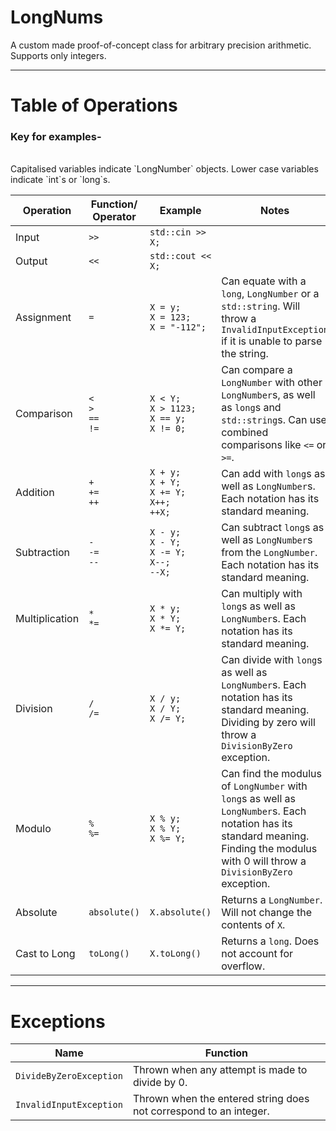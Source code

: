# LongNums
A custom made proof-of-concept class for arbitrary precision arithmetic.
<br/>
Supports only integers.

---

# Table of Operations

<h3>Key for examples-</h3></br>
Capitalised variables indicate `LongNumber` objects. Lower case variables indicate `int`s or `long`s.</br>


| Operation  | Function/<br/>Operator | Example           | Notes |
|------------|------------------------|-------------------|-------|
| Input      | `>>`                   | `std::cin >> X;`  |       |
| Output     | `<<`                   | `std::cout << X;` |       |
| Assignment | `=`                    | `X = y;`<br/>`X = 123;`<br/>`X = "-112";` | Can equate with a `long`, `LongNumber` or a `std::string`. Will throw a `InvalidInputException` if it is unable to parse the string. |
| Comparison | `<`<br/>`>`<br/>`==`<br/>`!=`  | `X < Y;`<br/>`X > 1123;`<br/>`X == y;`<br/>`X != 0;` | Can compare a `LongNumber` with other `LongNumber`s, as well as `long`s and `std::string`s. Can use combined comparisons like `<=` or `>=`. |
|Addition   | `+`<br/>`+=`<br/>`++`  | `X + y;`<br/>`X + Y;`<br/>`X += Y;`<br/>`X++;`<br/>`++X;`<br/>  | Can add with `long`s as well as `LongNumber`s. Each notation has its standard meaning. |
|Subtraction |`-`<br/>`-=`<br/>`--`  | `X - y;`<br/>`X - Y;`<br/>`X -= Y;`<br/>`X--;`<br/>`--X;`<br/>  | Can subtract `long`s as well as `LongNumber`s from the `LongNumber`. Each notation has its standard meaning. |
|Multiplication |`*`<br/>`*=`<br/>  | `X * y;`<br/>`X * Y;`<br/>`X *= Y;`  | Can multiply with `long`s as well as `LongNumber`s. Each notation has its standard meaning. |
|Division |`/`<br/>`/=`<br/>  | `X / y;`<br/>`X / Y;`<br/>`X /= Y;` | Can divide with `long`s as well as `LongNumber`s. Each notation has its standard meaning. Dividing by zero will throw a `DivisionByZero` exception. |
|Modulo |`%`<br/>`%=`  | `X % y;`<br/>`X % Y;`<br/>`X %= Y;`<br/>  | Can find the modulus of `LongNumber` with `long`s as well as `LongNumber`s. Each notation has its standard meaning. Finding the modulus with 0 will throw a `DivisionByZero` exception. |
|Absolute   | `absolute()`  | `X.absolute()`  | Returns a `LongNumber`. Will not change the contents of `X`.  |
|Cast to Long   | `toLong()`  | `X.toLong()`  | Returns a `long`. Does not account for overflow.  |

---

# Exceptions

| Name | Function |
|------|----------|
| `DivideByZeroException` | Thrown when any attempt is made to divide by 0. |
| `InvalidInputException` | Thrown when the entered string does not correspond to an integer. |
